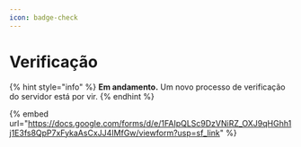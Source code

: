 ```yaml
---
icon: badge-check
---
```


# Verificação

{% hint style="info" %}
**Em andamento.** Um novo processo de verificação do servidor está por vir.
{% endhint %}

{% embed url="https://docs.google.com/forms/d/e/1FAIpQLSc9DzVNiRZ_OXJ9qHGhh1j1E3fs8QpP7xFykaAsCxJJ4IMfGw/viewform?usp=sf_link" %}
